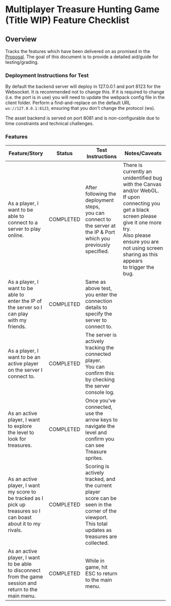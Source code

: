 # Multiplayer Treasure Hunting Game (Title WIP) Feature Checklist

## Overview

Tracks the features which have been delivered on as promised in the [Proposal](Proposal.md). 
The goal of this document is to provide a detailed aid/guide for testing/grading.

### Deployment Instructions for Test

By default the backend server will deploy in 127.0.0.1 and port 8123 for the Websocket. It is recommended not to change this.
If it is required to change (i.e. the port is in use) you will need to update the webpack config file in the client folder.
Perform a find-and-replace on the default URL `ws://127.0.0.1:8123`, ensuring that you don't change the protocol (ws).

The asset backend is served on port 8081 and is non-configurable due to time constraints and technical challenges.

### Features

| **Feature/Story**                                                                                                     | **Status** | **Test Instructions**                                                                                                                                     | **Notes/Caveats**                                                                                                                                                                                                                            |
|-----------------------------------------------------------------------------------------------------------------------|------------|-----------------------------------------------------------------------------------------------------------------------------------------------------------|----------------------------------------------------------------------------------------------------------------------------------------------------------------------------------------------------------------------------------------------|
| As a player, I want to be able to<br>connect to a server to play online.                                              | COMPLETED  | After following the deployment steps,<br>you can connect to the server at the IP & Port<br>which you previously specified.                                | There is currently an unidentified bug with the Canvas and/or WebGL.<br>If upon connecting you get a black screen please give it one more try.<br>Also please ensure you are not using screen sharing as this appears<br>to trigger the bug. |
| As a player, I want to be able to<br>enter the IP of the server so I can play<br>with my friends.                     | COMPLETED  | Same as above test, you enter the connection<br>details to specify the server to connect to.                                                              |                                                                                                                                                                                                                                              |
| As a player, I want to be an active player<br>on the server I connect to.                                             | COMPLETED  | The server is actively tracking the connected player.<br>You can confirm this by checking the server console log.                                         |                                                                                                                                                                                                                                              |
| As an active player, I want to explore<br>the level to look for treasures.                                            | COMPLETED  | Once you've connected, use the arrow keys to navigate the<br>level and confirm you can see Treasure sprites.                                              |                                                                                                                                                                                                                                              |
| As an active player, I want my score to<br>be tracked as I pick up treasures so I<br>can boast about it to my rivals. | COMPLETED  | Scoring is actively tracked, and the current player<br>score can be seen in the corner of the viewport.<br>This total updates as treasures are collected. |                                                                                                                                                                                                                                              |
| As an active player, I want to be able<br>to disconnect from the game session and<br>return to the main menu.         | COMPLETED  | While in game, hit ESC to return to the main menu.                                                                                                        |                                                                                                                                                                                                                                              |
